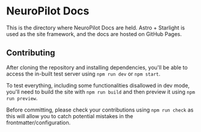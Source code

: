 # NeuroPilot Docs

This is the directory where NeuroPilot Docs are held. Astro + Starlight is used as the site framework, and the docs are hosted on GitHub Pages.

## Contributing

After cloning the repository and installing dependencies, you'll be able to access the in-built test server using `npm run dev` or `npm start`.

To test everything, including some functionalities disallowed in dev mode, you'll need to build the site with `npm run build` and then preview it using `npm run preview`.

Before committing, please check your contributions using `npm run check` as this will allow you to catch potential mistakes in the frontmatter/configuration.
